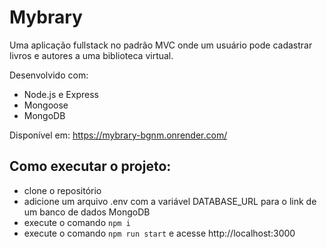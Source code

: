 # Mybrary

Uma aplicação fullstack no padrão MVC onde um usuário pode cadastrar livros e autores a uma biblioteca virtual.

Desenvolvido com:
- Node.js e Express
- Mongoose
- MongoDB

Disponível em: https://mybrary-bgnm.onrender.com/

## Como executar o projeto:

- clone o repositório
- adicione um arquivo .env com a variável DATABASE_URL para o link de um banco de dados MongoDB
- execute o comando `npm i`
- execute o comando `npm run start` e acesse http://localhost:3000
